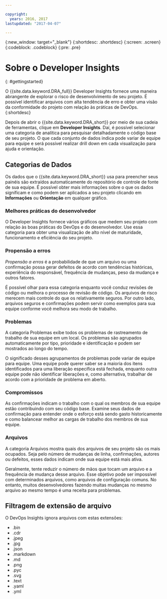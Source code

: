 ```yaml
---

copyright:
  years: 2016, 2017
lastupdated: "2017-04-07"

---
```


{:new_window: target="_blank"}
{:shortdesc: .shortdesc}
{:screen: .screen}
{:codeblock: .codeblock}
{:pre: .pre}

# Sobre o Developer Insights
{: #gettingstarted}

O {{site.data.keyword.DRA_full}} Developer Insights fornece uma maneira abrangente de explorar o risco de desenvolvimento de seu projeto. É possível identificar arquivos com alta tendência de erro e obter uma visão da conformidade do projeto com relação às práticas de DevOps.
{:shortdesc}

Depois de abrir o {{site.data.keyword.DRA_short}} por meio de sua cadeia de ferramentas, clique em **Developer Insights**. Daí, é possível selecionar uma categoria de analítica para pesquisar detalhadamente o código base de seu projeto. O que cada conjunto de dados indica pode variar de equipe para equipe e será possível realizar drill down em cada visualização para ajuda e orientação. 

## Categorias de Dados
Os dados que o {{site.data.keyword.DRA_short}} usa para preencher seus painéis são extraídos automaticamente do repositório de controle de fonte de sua equipe. É possível obter mais informações sobre o que os dados significam e como podem ser aplicados a seu projeto clicando em **Informações** ou **Orientação** em qualquer gráfico.

### Melhores práticas do desenvolvedor

O Developer Insights fornece vários gráficos que medem seu projeto com relação às boas práticas do DevOps e do desenvolvedor. Use essa categoria para obter uma visualização de alto nível de maturidade, funcionamento e eficiência do seu projeto. 

### Propensão a erros

*Propensão a erros* é a probabilidade de que um arquivo ou uma confirmação possa gerar defeitos de acordo com tendências históricas, experiência do responsável, frequência de mudanças, peso da mudança e outros fatores. 

É possível olhar para essa categoria enquanto você conduz revisões de código ou melhora o processo de revisão de código. Os arquivos de risco merecem mais controle do que os relativamente seguros. Por outro lado, arquivos seguros e confirmações podem servir como exemplos para sua equipe conforme você melhora seu modo de trabalho.

### Problemas

A categoria Problemas exibe todos os problemas de rastreamento de trabalho de sua equipe em um local. Os problemas são agrupados automaticamente por tipo, prioridade e identificação e podem ser mostrados ao longo do tempo. 

O significado desses agrupamentos de problemas pode variar de equipe para equipe. Uma equipe pode querer saber se a maioria dos itens identificados para uma liberação específica está fechada, enquanto outra equipe pode não identificar liberações e, como alternativa, trabalhar de acordo com a prioridade de problema em aberto.  

### Compromissos

As confirmações indicam o trabalho com o qual os membros de sua equipe estão contribuindo com seu código base. Examine seus dados de confirmação para entender onde o esforço está sendo gasto historicamente e como balancear melhor as cargas de trabalho dos membros de sua equipe. 

### Arquivos

A categoria Arquivos mostra quais dos arquivos de seu projeto são os mais ocupados. Seja pelo número de mudanças de linha, confirmações, autores ou defeitos, esses dados indicam onde sua equipe está mais ativa. 

Geralmente, tente reduzir o número de mãos que tocam um arquivo e a frequência de mudança desse arquivo. Esse objetivo pode ser impossível com determinados arquivos, como arquivos de configuração comuns. No entanto, muitos desenvolvedores fazendo muitas mudanças no mesmo arquivo ao mesmo tempo é uma receita para problemas. 

## Filtragem de extensão de arquivo

O DevOps Insights ignora arquivos com estas extensões:

* .bin
* .cdr
* .jpeg
* .jpg
* .json
* .markdown
* .md
* .png
* .pyc
* .svg
* .text
* .yaml
* .yml


